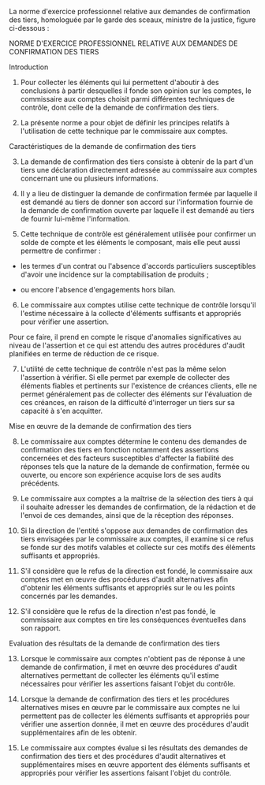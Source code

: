   

La norme d'exercice professionnel relative aux demandes de confirmation des tiers, homologuée par le garde des sceaux, ministre de la justice, figure ci-dessous :


  

  

NORME D'EXERCICE PROFESSIONNEL RELATIVE AUX DEMANDES DE CONFIRMATION DES TIERS


  

  

Introduction


1. Pour collecter les éléments qui lui permettent d'aboutir à des conclusions à partir desquelles il fonde son opinion sur les comptes, le commissaire aux comptes choisit parmi différentes techniques de contrôle, dont celle de la demande de confirmation des tiers.


2. La présente norme a pour objet de définir les principes relatifs à l'utilisation de cette technique par le commissaire aux comptes.


Caractéristiques de la demande de confirmation des tiers


3. La demande de confirmation des tiers consiste à obtenir de la part d'un tiers une déclaration directement adressée au commissaire aux comptes concernant une ou plusieurs informations.


4. Il y a lieu de distinguer la demande de confirmation fermée par laquelle il est demandé au tiers de donner son accord sur l'information fournie de la demande de confirmation ouverte par laquelle il est demandé au tiers de fournir lui-même l'information.


5. Cette technique de contrôle est généralement utilisée pour confirmer un solde de compte et les éléments le composant, mais elle peut aussi permettre de confirmer :


- les termes d'un contrat ou l'absence d'accords particuliers susceptibles d'avoir une incidence sur la comptabilisation de produits ;


- ou encore l'absence d'engagements hors bilan.


6. Le commissaire aux comptes utilise cette technique de contrôle lorsqu'il l'estime nécessaire à la collecte d'éléments suffisants et appropriés pour vérifier une assertion.


Pour ce faire, il prend en compte le risque d'anomalies significatives au niveau de l'assertion et ce qui est attendu des autres procédures d'audit planifiées en terme de réduction de ce risque.


7. L'utilité de cette technique de contrôle n'est pas la même selon l'assertion à vérifier. Si elle permet par exemple de collecter des éléments fiables et pertinents sur l'existence de créances clients, elle ne permet généralement pas de collecter des éléments sur l'évaluation de ces créances, en raison de la difficulté d'interroger un tiers sur sa capacité à s'en acquitter.


Mise en œuvre de la demande de confirmation des tiers


8. Le commissaire aux comptes détermine le contenu des demandes de confirmation des tiers en fonction notamment des assertions concernées et des facteurs susceptibles d'affecter la fiabilité des réponses tels que la nature de la demande de confirmation, fermée ou ouverte, ou encore son expérience acquise lors de ses audits précédents.


9. Le commissaire aux comptes a la maîtrise de la sélection des tiers à qui il souhaite adresser les demandes de confirmation, de la rédaction et de l'envoi de ces demandes, ainsi que de la réception des réponses.


10. Si la direction de l'entité s'oppose aux demandes de confirmation des tiers envisagées par le commissaire aux comptes, il examine si ce refus se fonde sur des motifs valables et collecte sur ces motifs des éléments suffisants et appropriés.


11. S'il considère que le refus de la direction est fondé, le commissaire aux comptes met en œuvre des procédures d'audit alternatives afin d'obtenir les éléments suffisants et appropriés sur le ou les points concernés par les demandes.


12. S'il considère que le refus de la direction n'est pas fondé, le commissaire aux comptes en tire les conséquences éventuelles dans son rapport.


Evaluation des résultats de la demande de confirmation des tiers


13. Lorsque le commissaire aux comptes n'obtient pas de réponse à une demande de confirmation, il met en œuvre des procédures d'audit alternatives permettant de collecter les éléments qu'il estime nécessaires pour vérifier les assertions faisant l'objet du contrôle.


14. Lorsque la demande de confirmation des tiers et les procédures alternatives mises en œuvre par le commissaire aux comptes ne lui permettent pas de collecter les éléments suffisants et appropriés pour vérifier une assertion donnée, il met en œuvre des procédures d'audit supplémentaires afin de les obtenir.


15. Le commissaire aux comptes évalue si les résultats des demandes de confirmation des tiers et des procédures d'audit alternatives et supplémentaires mises en œuvre apportent des éléments suffisants et appropriés pour vérifier les assertions faisant l'objet du contrôle.


  
